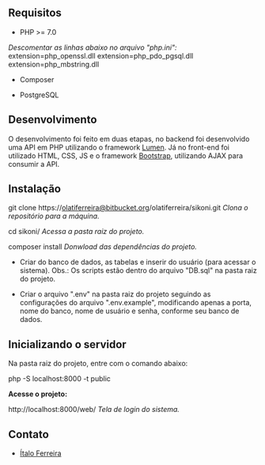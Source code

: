 ## Requisitos

* PHP >= 7.0

*Descomentar as linhas abaixo no arquivo "php.ini":*
  extension=php_openssl.dll
  extension=php_pdo_pgsql.dll
  extension=php_mbstring.dll

* Composer

* PostgreSQL

## Desenvolvimento 

O desenvolvimento foi feito em duas etapas, no backend foi desenvolvido uma API em PHP utilizando o framework [Lumen](https://lumen.laravel.com/).
Já no front-end foi utilizado HTML, CSS, JS e o framework [Bootstrap](https://getbootstrap.com/), utilizando AJAX para consumir a API.

## Instalação

  git clone https://olatiferreira@bitbucket.org/olatiferreira/sikoni.git
*Clona o repositório para a máquina.*

  cd sikoni/
*Acessa a pasta raiz do projeto.*

  composer install
*Donwload das dependências do projeto.*

* Criar do banco de dados, as tabelas e inserir do usuário (para acessar o sistema).
Obs.: Os scripts estão dentro do arquivo "DB.sql" na pasta raiz do projeto.

* Criar o arquivo ".env" na pasta raiz do projeto seguindo as configurações do arquivo ".env.example", modificando apenas a porta, nome do banco, nome de usuário e senha, conforme seu banco de dados.

## Inicializando o servidor

Na pasta raiz do projeto, entre com o comando abaixo:

  php -S localhost:8000 -t public

**Acesse o projeto:**
  
  http://localhost:8000/web/
*Tela de login do sistema.*

## Contato

* [Ítalo Ferreira](http://www.olatiferreira.com)